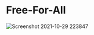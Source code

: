 # Free-For-All

![Screenshot 2021-10-29 223847](https://user-images.githubusercontent.com/77588421/139499353-556fc96b-3078-40d2-9fe5-77f90cffdf6a.png)


